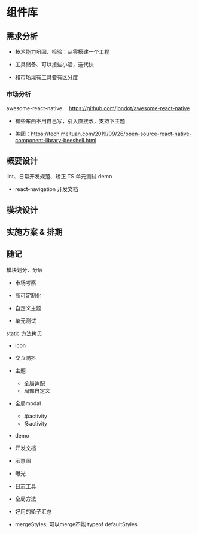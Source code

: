 # 组件库

## 需求分析

- 技术能力巩固、检验：从零搭建一个工程
- 工具储备、可以接些小活，迭代快

- 和市场现有工具要有区分度

### 市场分析

awesome-react-native： https://github.com/jondot/awesome-react-native

<!-- 详细分析市场产品, 不急着敲代码，从设计 => 实现 -->
- 有些东西不用自己写，引入直接改，支持下主题

- 美团：https://tech.meituan.com/2019/09/26/open-source-react-native-component-library-beeshell.html

## 概要设计


lint、日常开发规范、矫正
TS
单元测试
demo
  - react-navigation
开发文档

## 模块设计

## 实施方案 & 排期

## 随记

模块划分、分层

- 市场考察

- 高可定制化
- 自定义主题
- 单元测试

static 方法拷贝

- icon
- 交互防抖
- 主题
  - 全局适配
  - 局部自定义
- 全局modal
  - 单activity
  - 多activity
- demo
- 开发文档
- 示意图
- 曝光
- 日志工具
- 全局方法
- 好用的轮子汇总

- mergeStyles, 可以merge不能 typeof defaultStyles

